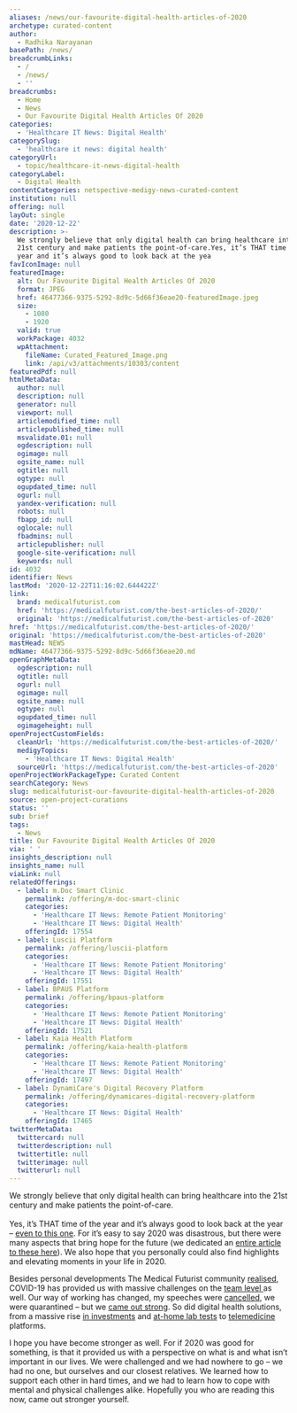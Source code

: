 ```yaml
---
aliases: /news/our-favourite-digital-health-articles-of-2020
archetype: curated-content
author:
  - Radhika Narayanan
basePath: /news/
breadcrumbLinks:
  - /
  - /news/
  - ''
breadcrumbs:
  - Home
  - News
  - Our Favourite Digital Health Articles Of 2020
categories:
  - 'Healthcare IT News: Digital Health'
categorySlug:
  - 'healthcare it news: digital health'
categoryUrl:
  - topic/healthcare-it-news-digital-health
categoryLabel:
  - Digital Health
contentCategories: netspective-medigy-news-curated-content
institution: null
offering: null
layOut: single
date: '2020-12-22'
description: >-
  We strongly believe that only digital health can bring healthcare into the
  21st century and make patients the point-of-care.Yes, it’s THAT time of the
  year and it’s always good to look back at the yea
favIconImage: null
featuredImage:
  alt: Our Favourite Digital Health Articles Of 2020
  format: JPEG
  href: 46477366-9375-5292-8d9c-5d66f36eae20-featuredImage.jpeg
  size:
    - 1080
    - 1920
  valid: true
  workPackage: 4032
  wpAttachment:
    fileName: Curated_Featured_Image.png
    link: /api/v3/attachments/10303/content
featuredPdf: null
htmlMetaData:
  author: null
  description: null
  generator: null
  viewport: null
  articlemodified_time: null
  articlepublished_time: null
  msvalidate.01: null
  ogdescription: null
  ogimage: null
  ogsite_name: null
  ogtitle: null
  ogtype: null
  ogupdated_time: null
  ogurl: null
  yandex-verification: null
  robots: null
  fbapp_id: null
  oglocale: null
  fbadmins: null
  articlepublisher: null
  google-site-verification: null
  keywords: null
id: 4032
identifier: News
lastMod: '2020-12-22T11:16:02.644422Z'
link:
  brand: medicalfuturist.com
  href: 'https://medicalfuturist.com/the-best-articles-of-2020/'
  original: 'https://medicalfuturist.com/the-best-articles-of-2020'
href: 'https://medicalfuturist.com/the-best-articles-of-2020/'
original: 'https://medicalfuturist.com/the-best-articles-of-2020'
mastHead: NEWS
mdName: 46477366-9375-5292-8d9c-5d66f36eae20.md
openGraphMetaData:
  ogdescription: null
  ogtitle: null
  ogurl: null
  ogimage: null
  ogsite_name: null
  ogtype: null
  ogupdated_time: null
  ogimageheight: null
openProjectCustomFields:
  cleanUrl: 'https://medicalfuturist.com/the-best-articles-of-2020/'
  medigyTopics:
    - 'Healthcare IT News: Digital Health'
  sourceUrl: 'https://medicalfuturist.com/the-best-articles-of-2020'
openProjectWorkPackageType: Curated Content
searchCategory: News
slug: medicalfuturist-our-favourite-digital-health-articles-of-2020
source: open-project-curations
status: ''
sub: brief
tags:
  - News
title: Our Favourite Digital Health Articles Of 2020
via: ' '
insights_description: null
insights_name: null
viaLink: null
relatedOfferings:
  - label: m.Doc Smart Clinic
    permalink: /offering/m-doc-smart-clinic
    categories:
      - 'Healthcare IT News: Remote Patient Monitoring'
      - 'Healthcare IT News: Digital Health'
    offeringId: 17554
  - label: Luscii Platform
    permalink: /offering/luscii-platform
    categories:
      - 'Healthcare IT News: Remote Patient Monitoring'
      - 'Healthcare IT News: Digital Health'
    offeringId: 17551
  - label: BPAUS Platform
    permalink: /offering/bpaus-platform
    categories:
      - 'Healthcare IT News: Remote Patient Monitoring'
      - 'Healthcare IT News: Digital Health'
    offeringId: 17521
  - label: Kaia Health Platform
    permalink: /offering/kaia-health-platform
    categories:
      - 'Healthcare IT News: Remote Patient Monitoring'
      - 'Healthcare IT News: Digital Health'
    offeringId: 17497
  - label: DynamiCare's Digital Recovery Platform
    permalink: /offering/dynamicares-digital-recovery-platform
    categories:
      - 'Healthcare IT News: Digital Health'
    offeringId: 17465
twitterMetaData:
  twittercard: null
  twitterdescription: null
  twittertitle: null
  twitterimage: null
  twitterurl: null
---
```

<p>We strongly believe that only digital health can bring healthcare into the 21st century and make patients the point-of-care.<br><br>Yes, it’s THAT time of the year and it’s always good to look back at the year – <a href="https://medicalfuturist.com/2020-jumanji-or-dystopia">even to this one</a>. For it’s easy to say 2020 was disastrous, but there were many aspects that bring hope for the future (we dedicated an <a href="https://medicalfuturist.com/why-theres-hope-in-2021">entire article to these here</a>). We also hope that you personally could also find highlights and elevating moments in your life in 2020.</p><p>Besides personal developments The Medical Futurist community <a href="https://www.facebook.com/medicalfuturist/photos/a.663812467046725/3173460709415209">realised</a>, COVID-19 has provided us with massive challenges on the <a href="https://www.facebook.com/medicalfuturist/photos/a.663812467046725/2750861311675153">team level </a>as well. Our way of working has changed, my speeches were <a href="https://www.facebook.com/medicalfuturist/photos/a.663812467046725/2751280828299868">cancelled</a>, we were quarantined – but we <a href="https://www.facebook.com/medicalfuturist/photos/a.663812467046725/3324348544326424">came out strong</a>. So did digital health solutions, from a massive rise <a href="https://medicalfuturist.com/5-things-we-learnt-about-investments-in-digital-health-new-e-book">in investments</a> and <a href="https://medicalfuturist.com/the-rise-of-at-home-lab-tests">at-home lab tests</a> to <a href="https://medicalfuturist.com/covid-19-was-needed-for-telemedicine-to-finally-go-mainstream">telemedicine</a> platforms.</p><p>I hope you have become stronger as well. For if 2020 was good for something, is that it provided us with a perspective on what is and what isn’t important in our lives. We were challenged and we had nowhere to go – we had no one, but ourselves and our closest relatives. We learned how to support each other in hard times, and we had to learn how to cope with mental and physical challenges alike. Hopefully you who are reading this now, came out stronger yourself.</p>
